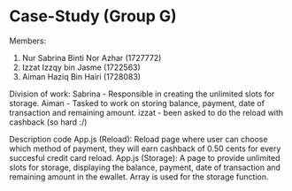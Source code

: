 # Case-Study (Group G)

Members:
1. Nur Sabrina Binti Nor Azhar (1727772)
2. Izzat Izzqy bin Jasme (1722563)
3. Aiman Haziq Bin Hairi (1728083)





Division of work:
Sabrina - Responsible in creating the unlimited slots for storage.
Aiman - Tasked to work on storing balance, payment, date of transaction and remaining amount.
izzat - been asked to do the reload with cashback (so hard :/)


Description code
App.js (Reload): Reload page where user can choose which method of payment, they will earn cashback of 0.50 cents for every succesful credit card reload.
App.js (Storage): A page to provide unlimited slots for storage, displaying the balance, payment, date of transaction and remaining amount in the ewallet. Array is used for the storage function.




